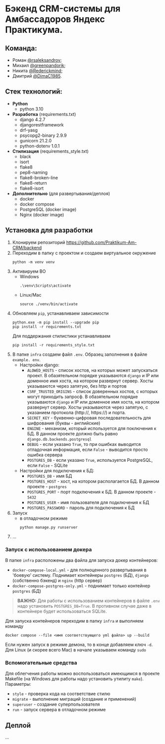 # Бэкенд CRM-системы для Амбассадоров Яндекс Практикума.

## Команда:

- Роман [@rsaleksandrov](https://t.me/rsaleksandrov);
- Михаил [@greenpandorik](https://t.me/greenpandorik);
- Никита [@Rederickmind](https://t.me/Rederickmind);
- Дмитрий [@DimaC1985](https://t.me/DimaC1985).

## Стек технологий:

- **Python**
  - python 3.10
- **Разработка** (requirements.txt)
    - django 4.2.7
    - djangorestframework
    - drf-yasg
    - psycopg2-binary 2.9.9
    - gunicorn 21.2.0
    - python-dotenv 1.0.1
- **Стилизация** (requirements_style.txt)
    - black
    - isort
    - flake8
    - pep8-naming
    - flake8-broken-line
    - flake8-return
    - flake8-isort
- **Дополнительно** (для развертывания/деплоя)
    - docker
    - docker compose
    - PostgreSQL (docker image)
    - Nginx (docker image)

## Установка для разработки

1. Клонируем репозиторий https://github.com/Praktikum-Am-CRM/backend
2. Переходим в папку с проектом и создаем виртуальное окружение
    ```shell
    python -m venv venv
    ```
3. Активируем ВО
   - Windows
     ```shell 
     .\venv\Scripts\activate
     ```
   - Linux/Mac
     ```shell
     source ./venv/bin/activate
     ```
4. Обновляем `pip`, устанавливаем зависимости
   ```shell
   python.exe -m pip install --upgrade pip
   pip install -r requirements.txt
   ```
   Для поддержания стилистики устанавливаем
   ```shell
   pip install -r requirements_style.txt
   ```
5. В папке `infra` создаем файл `.env`. Образец заполнения в файле `example.
   env`.
   - Настройки django:
     - `ALOWED_HOSTS` - список хостов, на которых может запускаться проект. В обазятельном порядке указываются `django` и IP или доменное имя хоста, на котором развернут сервер. Хосты указываются через запятую, без http  и портов
     - `CSRF_TRUSTED_ORIGINS` - список доверенных хостов, с которых могут приходить запросф. В обазятельном порядке указываются `django` и IP или доменное имя хоста, на котором развернут сервер. Хосты указываются через запятую, с указанием протокола (http://, https://)  и порта. 
     - `SECRET_KEY` - буквенно-цифровая последовательность для шифрования (буквы - английские)
     - `ENGINE` - механизм, который используется для поключения к БД. В данном проекте должно быть равно `django.db.backends.postgresql`
     - `DEBUG` - если указано `True`, то при ошибках выводится отладочная информация, если `False` - выводится просто ошибка сервера
     - `POSTGRES_DB` - если указано `True`, используется PostgreSQL, если `False` - SQLite
   - Настройки для подключения к БД:
     - `POSTGRES_DB` - имя БД
     - `POSTGRES_HOST` - хост, на котором располагается БД. В данном проекте - `postgres`
     - `POSTGRES_PORT` - порт подключения к БД. В данном проекте - `5432`
     - `POSTGRES_USER` - имя пользователя для подключения к БД
     - `POSTGRES_PASSWORD` - пароль для подключения к БД
6. Запуск
    - в отладочном режиме
      ```shell
      python manage.py runserver
      ```
6. ...

### Запуск с использованием докера

В папке `infra` расположены два файла для запуска докер контейнеров:
- `docker-compose-local.yml` - для полноценного развертывания в 'боевую' 
  систему. Поднимает контейнеры `postgres` (БД), `django` (собственно 
  бэкенд) и `nginx` (http сервер)
- `docker-compose-postgres-only.yml` - поднимает только контейнер `postgres` 
  (БД)

> **ВАЖНО:** Для работы с использованием контейнеров в файле `.env` надо 
установить `POSTGRES_DB=True`. В противном случае даже в контейнере будет 
использоваться SQLite.

Для запуска контейнеров переходим в папку `infra` и выполняем команду
```shell
docker compose --file <имя соответствующего yml файла> up --build
```

Если нужен запуск в режиме демона, то в конце добавляем ключ `-d`.
Для Linux (и скорее всего Mac) в начале указываем команду `sudo`

### Вспомогательные средства
Для облегчения работы можно воспользоваться имеющимся в проекте Makefile 
(на Windows для работы надо установить утилиту `make`).
Параметры:
- `style` - проверка кода на соответствие стилю
- `migrate` - выполнение миграций (создание и применений)
- `superuser` - создание суперпользователя
- `run` - запуск сервера в отладочном режиме

## Деплой

...


